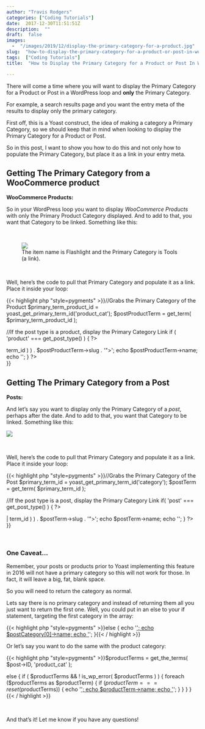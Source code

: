 ```yaml
---
author: "Travis Rodgers"
categories: ["Coding Tutorials"]
date:  2017-12-30T11:51:51Z
description:  ""
draft:  false
images: 
  -  "/images/2019/12/display-the-primary-category-for-a-product.jpg"
slug:  "how-to-display-the-primary-category-for-a-product-or-post-in-wordpress-loop"
tags:  ["Coding Tutorials"]
title:  "How to Display the Primary Category for a Product or Post In WordPress Loop"

---
```



<p>There will come a time where you will want to display the Primary Category for a Product or Post in a WordPress loop and <strong>only</strong> the Primary Category.</p>
<p>For example, a search results page and you want the entry meta of the results to display only the primary category.</p>
<p>First off, this is a Yoast construct, the idea of making a category a Primary Category, so we should keep that in mind when looking to display the Primary Category for a Product or Post.</p>
<p>So in this post, I want to show you how to do this and not only how to populate the Primary Category, but place it as a link in your entry meta.</p>
<h2>Getting The Primary Category from a WooCommerce product</h2>
<p><strong>WooCommerce Products:</strong></p>
<p>So in your WordPress loop you want to display <em>WooCommerce Products</em> with only the Primary Product Category displayed. And to add to that, you want that Category to be linked. Something like this:</p>
<p>&nbsp;</p>
<figure class="textcenter"><img src="/images/2019/12/display-the-primary-category-for-a-product-2.png" /><figcaption id="caption-attachment-3098" class="wp-caption-text">The item name is Flashlight and the Primary Category is Tools (a link).</figcaption></figure>
<p>&nbsp;</p>
<p>Well, here&#8217;s the code to pull that Primary Category and populate it as a link. Place it inside your loop:</p>
{{< highlight php "style=pygments" >}}<?php

//Grabs the Primary Category of the Product
$primary_term_product_id = yoast_get_primary_term_id('product_cat');
$postProductTerm = get_term( $primary_term_product_id );

//If the post type is a product, display the Primary Category Link
if ( 'product' === get_post_type() ) { ?>
  <div class="">
  <?php 
    if ( $postProductTerm &amp;&amp; ! is_wp_error( $postProductTerm ) ) {       
      echo '<a href="' .  esc_url( get_term_link( $postProductTerm->term_id ) ) . $postProductTerm->slug . '">';
      echo $postProductTerm->name;
      echo '</a>';
      }
   ?>
   </div><?php
}{{< / highlight >}}
<h2>Getting The Primary Category from a Post</h2>
<p><strong>Posts:</strong></p>
<p>And let&#8217;s say you want to display only the Primary Category of a <em>post</em>, perhaps after the date. And to add to that, you want that Category to be linked. Something like this:</p>
<p class="textcenter"><img src="/images/2019/12/display-the-primary-category-for-a-product-1.png" /></p>
<p>&nbsp;</p>
<p>Well, here&#8217;s the code to pull that Primary Category and populate it as a link. Place it inside your loop:</p>
{{< highlight php "style=pygments" >}}<?php

//Grabs the Primary Category of the Post
$primary_term_id = yoast_get_primary_term_id('category');
$postTerm = get_term( $primary_term_id );

//If the post type is a post, display the Primary Category Link
if( 'post' === get_post_type() ) { ?>
  <div class=""><?php the_time('m/j/Y'); ?> | <?php
    if ( $postTerm &amp;&amp; ! is_wp_error( $postTerm ) ) {  
      echo '<a href="' .  esc_url( get_term_link( $postTerm->term_id ) ) . $postTerm->slug . '">';
      echo $postTerm->name;
      echo '</a>';
    }
  ?>
  </div> <?php 
}{{< / highlight >}}
<p>&nbsp;</p>
<h3>One Caveat&#8230;</h3>
<p>Remember, your posts or products prior to Yoast implementing this feature in 2016 will not have a primary category so this will not work for those. In fact, it will leave a big, fat, blank space.</p>
<p>So you will need to return the category as normal.</p>
<p>Lets say there is no primary category and instead of returning them all you just want to return the first one. Well, you could put in an else to your if statement, targeting the first category in the array:</p>
{{< highlight php "style=pygments" >}}<?php
$postCategory = get_the_category();

else {
    echo '<a href="' .  esc_url( get_term_link( $postCategory[0]->term_id ) ) . $postCategory[0]->slug . '">';
    echo $postCategory[0]->name;
    echo '</a>';
  }{{< / highlight >}}
<p>Or let&#8217;s say you want to do the same with the product category:</p>
{{< highlight php "style=pygments" >}}<?php

$productTerms = get_the_terms( $post->ID, 'product_cat' );

else {
    if ( $productTerms &amp;&amp; ! is_wp_error( $productTerms ) ) {
      foreach ($productTerms as $productTerm) {
        if ($productTerm === reset($productTerms)) {
          echo '<a href="' .  esc_url( get_term_link( $productTerm->term_id ) ) . $productTerm->slug . '">';
          echo $productTerm->name;
          echo '</a>';
          }
        }
      }
    }{{< / highlight >}}
<p>&nbsp;</p>
<p>And that&#8217;s it! Let me know if you have any questions!</p>
<p>&nbsp;</p>



